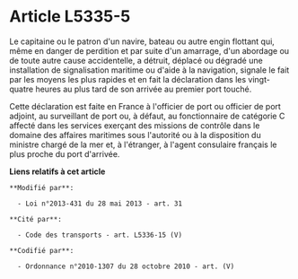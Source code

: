 # Article L5335-5

Le capitaine ou le patron d'un navire, bateau ou autre engin flottant qui, même en danger de perdition et par suite d'un
amarrage, d'un abordage ou de toute autre cause accidentelle, a détruit, déplacé ou dégradé une installation de signalisation
maritime ou d'aide à la navigation, signale le fait par les moyens les plus rapides et en fait la déclaration dans les vingt-
quatre heures au plus tard de son arrivée au premier port touché.

Cette déclaration est faite en France à l'officier de port ou officier de port adjoint, au surveillant de port ou, à défaut,
au fonctionnaire de catégorie C affecté dans les services exerçant des missions de contrôle dans le domaine des affaires
maritimes sous l'autorité ou à la disposition du ministre chargé de la mer et, à l'étranger, à l'agent consulaire français le
plus proche du port d'arrivée.

**Liens relatifs à cet article**

	**Modifié par**:

	  - Loi n°2013-431 du 28 mai 2013 - art. 31

	**Cité par**:

	  - Code des transports - art. L5336-15 (V)

	**Codifié par**:

	  - Ordonnance n°2010-1307 du 28 octobre 2010 - art. (V)
